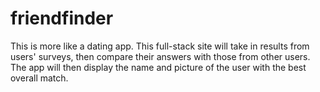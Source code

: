 # friendfinder
This is more like a dating app. This full-stack site will take in results from  users' surveys, then compare their answers with those from other users. The app will then display the name and picture of the user with the best overall match.
